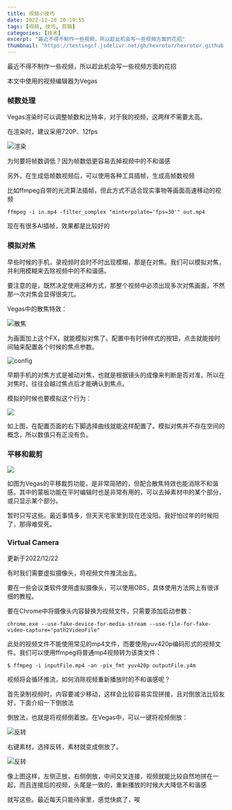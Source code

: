 ```yaml
---
title: 视频小技巧
date: 2022-12-20 20:19:55
tags: [视频, 技巧, 剪辑]
categories: [技术]
excerpt: "最近不得不制作一些视频，所以趁此机会写一些视频方面的花招"
thumbnail: "https://testingcf.jsdelivr.net/gh/hexrotor/hexrotor.github.io/images/post_imgs/pkyi_cdjm.jpg"
---
```


最近不得不制作一些视频，所以趁此机会写一些视频方面的花招

本文中使用的视频编辑器为Vegas

### 帧数处理

Vegas渲染时可以调整帧数和比特率，对于我的视频，这两样不需要太高。

在渲染时，建议采用720P、12fps

![渲染](https://gcore.jsdelivr.net/gh/hexrotor/hexrotor.github.io/images/post_imgs/xrrj.jpg)

为何要将帧数调低？因为帧数低更容易去掉视频中的不和谐感

另外，在生成低帧数视频后，可以使用各种工具插帧，生成高帧数视频

比如ffmpeg自带的光流算法插帧，但此方式不适合现实事物等画面高速移动的视频

```Shell
ffmpeg -i in.mp4 -filter_complex "minterpolate='fps=30'" out.mp4
```

现在有很多AI插帧，效果都是比较好的

### 模拟对焦

早些时候的手机，录视频时会时不时出现模糊，那是在对焦。我们可以模拟对焦，并利用模糊来去除视频中的不和谐感。

要注意的是，既然决定使用这种方式，那整个视频中必须出现多次对焦画面，不然那一次对焦会显得很突兀。

Vegas中的散焦特效：

![散焦](https://gcore.jsdelivr.net/gh/hexrotor/hexrotor.github.io/images/post_imgs/fx_sj.jpg)

为画面加上这个FX，就能模拟对焦了。配置中有时钟样式的按钮，点击就能按时间轴来配置各个时候的焦点参数。

![config](https://gcore.jsdelivr.net/gh/hexrotor/hexrotor.github.io/images/post_imgs/fx_sj_config.jpg)

早期手机的对焦方式是被动对焦，也就是根据镜头的成像来判断是否对准，所以在对焦时，往往会越过焦点后才能确认到焦点。

模拟的时候也要模拟这个行为：

![](https://gcore.jsdelivr.net/gh/hexrotor/hexrotor.github.io/images/post_imgs/fx_sj_wave.jpg)

如上图，在配置页面的右下脚选择曲线就能这样配置了。模拟对焦并不存在空间的概念，所以数值只有正没有负。

### 平移和裁剪

![](https://gcore.jsdelivr.net/gh/hexrotor/hexrotor.github.io/images/post_imgs/pkyi_cdjm.jpg)

如图为Vegas的平移裁剪功能，是非常简陋的，但配合散焦特效也能消除不和谐感。其中的蒙板功能在平时编辑时也是非常有用的，可以去掉素材中的某个部分，或只显示某个部分。

暂时只写这些。最近事情多，但天天宅家里到现在还没阳。我好怕过年的时候阳了，那得难受死。

### Virtual Camera

更新于2022/12/22

有时我们需要虚拟摄像头，将视频文件推流出去。

要在一些会议类软件使用虚拟摄像头，可以使用OBS，具体使用方法网上有很详细的教程。

要在Chrome中将摄像头内容替换为视频文件，只需要添加启动参数：

```Config
chrome.exe --use-fake-device-for-media-stream --use-file-for-fake-video-capture="path2VideoFile"
```

此处的视频文件不能使用常见的mp4文件，而要使用yuv420p编码形式的视频文件。我们可以使用ffmpeg将普通mp4视频转为该类文件：

```Shell
$ ffmpeg -i inputFile.mp4 -an -pix_fmt yuv420p outputFile.y4m
```

视频将会循环推流，如何消除视频重新播放时的不和谐感呢？

首先录制视频时，内容要减少移动，这样会比较容易实现拼接，且对倒放法比较友好，下面介绍一下倒放法

倒放法，也就是将视频倒着放。在Vegas中，可以一键将视频倒放：

![反转](https://gcore.jsdelivr.net/gh/hexrotor/hexrotor.github.io/images/post_imgs/fjvr.jpg)

右键素材，选择反转，素材就变成倒放了。

![反转](https://gcore.jsdelivr.net/gh/hexrotor/hexrotor.github.io/images/post_imgs/fjvr_1.jpg)

像上图这样，左侧正放，右侧倒放，中间交叉连接，视频就能比较自然地拼在一起，而且连接后的视频，头尾是一致的，重新播放的时候大大降低不和谐感

就写这些。最近每天只能待家里，感觉快疯了，唉


